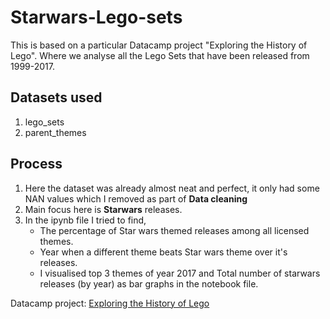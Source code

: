 # Starwars-Lego-sets
This is based on a particular Datacamp project "Exploring the History of Lego". Where we analyse all the Lego Sets that have been released from 1999-2017.
## Datasets used
  1. lego_sets
  2. parent_themes
## Process
1. Here the dataset was already almost neat and perfect, it only had some NAN values which I removed as part of <b>Data cleaning</b><br>
2. Main focus here is <b>Starwars</b> releases.<br>
3. In the ipynb file I tried to find, <br>
    * The percentage of Star wars themed releases among all licensed themes.<br>
    * Year when a different theme beats Star wars theme over it's releases.<br>
    * I visualised top 3 themes of year 2017 and Total number of starwars releases (by year) as bar graphs in the notebook file.<br>

Datacamp project: <a href="https://app.datacamp.com/learn/projects/history-of-lego">Exploring the History of Lego</a>
